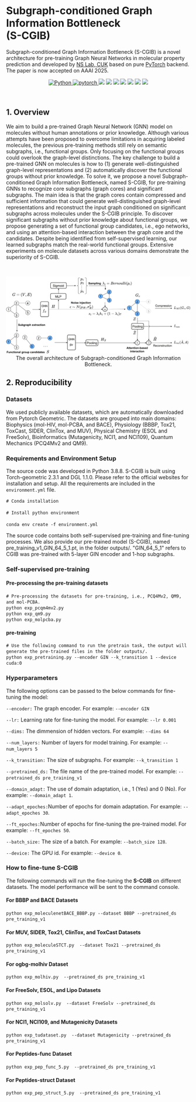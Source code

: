 # Subgraph-conditioned Graph Information Bottleneck <br> (S-CGIB)
Subgraph-conditioned Graph Information Bottleneck (S-CGIB) is a novel architecture for pre-training Graph Neural Networks in molecular property prediction and developed by [NS Lab, CUK](https://nslab-cuk.github.io/) based on pure [PyTorch](https://github.com/pytorch/pytorch) backend. The paper is now accepted on AAAI 2025.

<p align=center>
  <a href="https://www.python.org/downloads/release/python-360/">
    <img src="https://img.shields.io/badge/Python->=3.8.8-3776AB?logo=python&style=flat-square" alt="Python">
  </a>    
  <a href="https://github.com/pytorch/pytorch">
    <img src="https://img.shields.io/badge/PyTorch->=1.4-FF6F00?logo=pytorch&style=flat-square" alt="pytorch">
  </a>    
  <img src="https://custom-icon-badges.demolab.com/github/last-commit/NSLab-CUK/S-CGIB?logo=history&logoColor=white&style=flat-square"/>
  <img src="https://custom-icon-badges.demolab.com/github/languages/code-size/NSLab-CUK/S-CGIB?logo=file-code&logoColor=white&style=flat-square"/>
  <img src="https://custom-icon-badges.demolab.com/github/issues-pr-closed/NSLab-CUK/S-CGIB?color=purple&logo=git-pull-request&logoColor=white&style=flat-square"/>
  <img src="https://custom-icon-badges.demolab.com/github/v/tag/NSLab-CUK/S-CGIB?logo=tag&logoColor=white&style=flat-square"/>
  <img src="https://custom-icon-badges.demolab.com/github/stars/NSLab-CUK/S-CGIB?logo=star&style=flat-square"/>
  <img src="https://custom-icon-badges.demolab.com/github/issues-raw/NSLab-CUK/S-CGIB?logo=issue&style=flat-square"/>
  <img src="https://custom-icon-badges.demolab.com/github/license/NSLab-CUK/S-CGIB?logo=law&style=flat-square"/>
</p>

<br>


## 1. Overview

We aim to build a pre-trained Graph Neural Network (GNN) model on molecules without human annotations or prior knowledge. Although various attempts have been proposed to overcome limitations in acquiring labeled molecules, the previous pre-training methods still rely on semantic subgraphs, i.e., functional groups. Only focusing on the functional groups could overlook the graph-level distinctions. The key challenge to build a pre-trained GNN on molecules is how to (1) generate well-distinguished graph-level representations and (2) automatically discover the functional groups without prior knowledge. To solve it, we propose a novel Subgraph-conditioned Graph Information Bottleneck, named S-CGIB, for pre-training GNNs to recognize core subgraphs (graph cores) and significant subgraphs. The main idea is that the graph cores contain compressed and sufficient information that could generate well-distinguished graph-level representations and reconstruct the input graph conditioned on significant subgraphs across molecules under the S-CGIB principle. To discover significant subgraphs without prior knowledge about functional groups, we propose generating a set of functional group candidates, i.e., ego networks, and using an attention-based interaction between the graph core and the candidates. Despite being identified from self-supervised learning, our learned subgraphs match the real-world functional groups. Extensive experiments on molecule datasets across various domains demonstrate the superiority of S-CGIB.

<br>

<p align="center">
  <img src="./Figures/model_architecture.jpg" alt="Graph Transformer Architecture" width="800">
  <br>
  <b></b> The overall architecture of Subgraph-conditioned Graph Information Bottleneck.
</p>

## 2. Reproducibility

### Datasets 

We used publicly available datasets, which are automatically downloaded from Pytorch Geometric.
The datasets are grouped into main domains: Biophysics (mol-HIV, mol-PCBA, and BACE), Physiology (BBBP, Tox21, ToxCast, SIDER, ClinTox, and MUV), Physical Chemistry (ESOL and FreeSolv), Bioinformatics (Mutagenicity, NCI1, and NCI109), Quantum Mechanics (PCQ4Mv2 and QM9).


### Requirements and Environment Setup

The source code was developed in Python 3.8.8. S-CGIB is built using Torch-geometric 2.3.1 and DGL 1.1.0. Please refer to the official websites for installation and setup.
All the requirements are included in the ```environment.yml``` file.

```
# Conda installation

# Install python environment

conda env create -f environment.yml 
```
The source code contains both self-supervised pre-training and fine-tuning processes. 
We also provide our pre-trained model (S-CGIB), named pre_training_v1_GIN_64_5_1.pt, in the folder outputs/. 
"GIN_64_5_1" refers to CGIB was pre-trained with 5-layer GIN encoder and 1-hop subgraphs.

### Self-supervised pre-training

#### Pre-processing the pre-training datasets
```
# Pre-processing the datasets for pre-training, i.e., PCQ4Mv2, QM9, and mol-PCBA.
python exp_pcqm4mv2.py
python exp_qm9.py
python exp_molpcba.py
```
#### pre-training
```
# Use the following command to run the pretrain task, the output will generate the pre-trained files in the folder outputs/.
python exp_pretraining.py --encoder GIN --k_transition 1 --device cuda:0
```

### Hyperparameters

The following options can be passed to the below commands for fine-tuning the model:

```--encoder:``` The graph encoder. For example: ```--encoder GIN```

```--lr:``` Learning rate for fine-tuning the model. For example: ```--lr 0.001```

```--dims:``` The dimmension of hidden vectors. For example: ```--dims 64```

```--num_layers:``` Number of layers for model training. For example: ```--num_layers 5``` 

```--k_transition:``` The size of subgraphs. For example: ```--k_transition 1```

```--pretrained_ds:``` The file name of the pre-trained model. For example: ```--pretrained_ds pre_training_v1```

```--domain_adapt:``` The use of domain adaptation, i.e., 1 (Yes) and 0 (No).  For example: ```--domain_adapt 1```.

```--adapt_epoches:```Number of epochs for domain adaptation. For example: ```--adapt_epoches 30```.

```--ft_epoches:```Number of epochs for fine-tuning the pre-trained model. For example: ```--ft_epoches 50```.

```--batch_size:``` The size of a batch. For example: ```--batch_size 128```.

```--device:``` The GPU id. For example: ```--device 0```.

### How to fine-tune S-CGIB

The following commands will run the fine-tuning the **S-CGIB** on different datasets.
The model performance will be sent to the command console.

#### For BBBP and BACE Datasets
```
python exp_moleculenetBACE_BBBP.py --dataset BBBP --pretrained_ds pre_training_v1
``` 
#### For MUV, SIDER, Tox21, ClinTox, and ToxCast Datasets
```
python exp_moleculeSTCT.py  --dataset Tox21 --pretrained_ds pre_training_v1
``` 
#### For ogbg-molhiv Dataset
```
python exp_molhiv.py  --pretrained_ds pre_training_v1
``` 
#### For FreeSolv,  ESOL, and Lipo Datasets
```
python exp_molsolv.py  --dataset FreeSolv --pretrained_ds pre_training_v1
``` 
#### For NCI1, NCI109, and Mutagenicity Datasets
```
python exp_tudataset.py  --dataset Mutagenicity --pretrained_ds pre_training_v1
``` 
#### For Peptides-func Dataset
```
python exp_pep_func_5.py  --pretrained_ds pre_training_v1
``` 
#### For Peptides-struct Dataset
```
python exp_pep_struct_5.py  --pretrained_ds pre_training_v1
``` 
